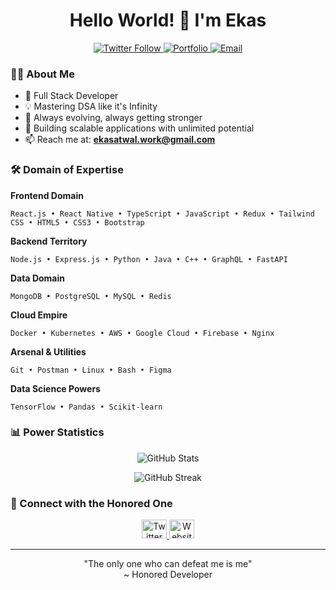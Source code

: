 <h1 align="center">Hello World! 👋 I'm Ekas</h1>


<p align="center">
  <a href="https://twitter.com/ekas_7" target="_blank">
    <img src="https://img.shields.io/twitter/follow/ekas_7?style=social" alt="Twitter Follow"/>
  </a>
  <a href="https://ekas.site" target="_blank">
    <img src="https://img.shields.io/badge/Portfolio-ekas.site-blue" alt="Portfolio"/>
  </a>
  <a href="mailto:ekasatwal.work@gmail.com">
    <img src="https://img.shields.io/badge/Email-Contact%20Me-red" alt="Email"/>
  </a>
</p>

### 👨‍💻 About Me

- 🔭 Full Stack Developer 
- 💡 Mastering DSA like it's Infinity
- 🌱 Always evolving, always getting stronger
- 🚀 Building scalable applications with unlimited potential
- 📫 Reach me at: **ekasatwal.work@gmail.com**

### 🛠️ Domain of Expertise

**Frontend Domain**
```
React.js • React Native • TypeScript • JavaScript • Redux • Tailwind CSS • HTML5 • CSS3 • Bootstrap
```

**Backend Territory**
```
Node.js • Express.js • Python • Java • C++ • GraphQL • FastAPI
```

**Data Domain**
```
MongoDB • PostgreSQL • MySQL • Redis
```

**Cloud Empire**
```
Docker • Kubernetes • AWS • Google Cloud • Firebase • Nginx
```

**Arsenal & Utilities**
```
Git • Postman • Linux • Bash • Figma
```

**Data Science Powers**
```
TensorFlow • Pandas • Scikit-learn
```

### 📊 Power Statistics

<p align="center">
  <img src="https://github-readme-stats.vercel.app/api?username=ekas-7&show_icons=true&theme=tokyonight" alt="GitHub Stats" />
</p>

<p align="center">
  <img src="https://github-readme-streak-stats.herokuapp.com/?user=ekas-7&theme=tokyonight" alt="GitHub Streak" />
</p>

### 🤝 Connect with the Honored One

<p align="center">
  <a href="https://twitter.com/ekas_7" target="_blank">
    <img src="https://raw.githubusercontent.com/rahuldkjain/github-profile-readme-generator/master/src/images/icons/Social/twitter.svg" alt="Twitter" height="30" width="40" />
  </a>
  <a href="https://ekas.site" target="_blank">
    <img src="https://raw.githubusercontent.com/rahuldkjain/github-profile-readme-generator/master/src/images/icons/Social/globe.svg" alt="Website" height="30" width="40" />
  </a>
</p>

---
<p align="center">
  "The only one who can defeat me is me" 
  <br/>
  ~ Honored Developer
</p>
